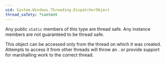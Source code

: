 ```yaml
---
uid: System.Windows.Threading.DispatcherObject
thread_safety: *content
---
```


Any public `static` members of this type are thread safe. Any instance members are not guaranteed to be thread safe.  
  
 This object can be accessed only from the thread on which it was created. Attempts to access it from other threads will throw an <xref href="System.InvalidOperationException"></xref>. <xref href="System.Windows.Threading.Dispatcher.Invoke(System.Windows.Threading.DispatcherPriority,System.Delegate)"></xref> or <xref href="System.Windows.Threading.Dispatcher.BeginInvoke(System.Windows.Threading.DispatcherPriority,System.Delegate)"></xref> provide support for marshalling work to the correct thread.


